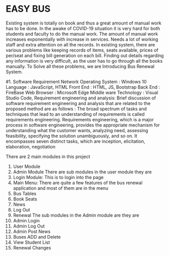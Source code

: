 # EASY BUS
Existing system is totally on book and thus a great amount of manual work has to be done. In the awake of COVID-19 situation it is very hard for both students and faculty to do the manual work. The amount of manual work increases exponentially with increase in services. Needs a lot of working staff and extra attention on all the records. In existing system, there are various problems like keeping records of items, seats available, prices of per/seat and fixing bill generation on each bill. Finding out details regarding any information is very difficult, as the user has to go through all the books manually. To Solve all these problems, we are Introducing Bus Renewal System.

#1.	Software Requirement
Network Operating System               :  Windows 10
Language                               :  JavaScript, HTML
Front End                              :  HTML, JS, Bootstrap
Back End                               : FireBase
Web Browser                            :  Microsoft Edge
Middle ware Technology                 :  Visual Studio Code, 
Requirement engineering and analysis: Brief discussion of software requirement engineering and analysis that are related to the proposed method are as follows : The broad spectrum of tasks and techniques that lead to an understanding of requirements is called requirements engineering. Requirements engineering, which is a major process in software engineering, provides the appropriate mechanism for understanding what the customer wants, analyzing need, assessing feasibility, specifying the solution unambiguously, and so on. It encompasses seven distinct tasks, which are inception, elicitation, elaboration, negotiation

There are 2 main modules in this project
  1. User Module
  2. Admin Module
There are sub modules in the user module they are
  1. Login Module:
  This is to login into the page
  2. Main Menu:
  There are quite a few features of the bus renewal application and most
  of them are in the menu
  3. Bus Tables
  4. Book Seats
  5. News
  6. Log Out
  7. Renewal
The sub modules in the Admin module are they are
  1. Admin Login
  2. Admin Log Out
  3. Admin Post News
  4. Buses ADD and Delete
  5. View Student List
  6. Renewal Changes
